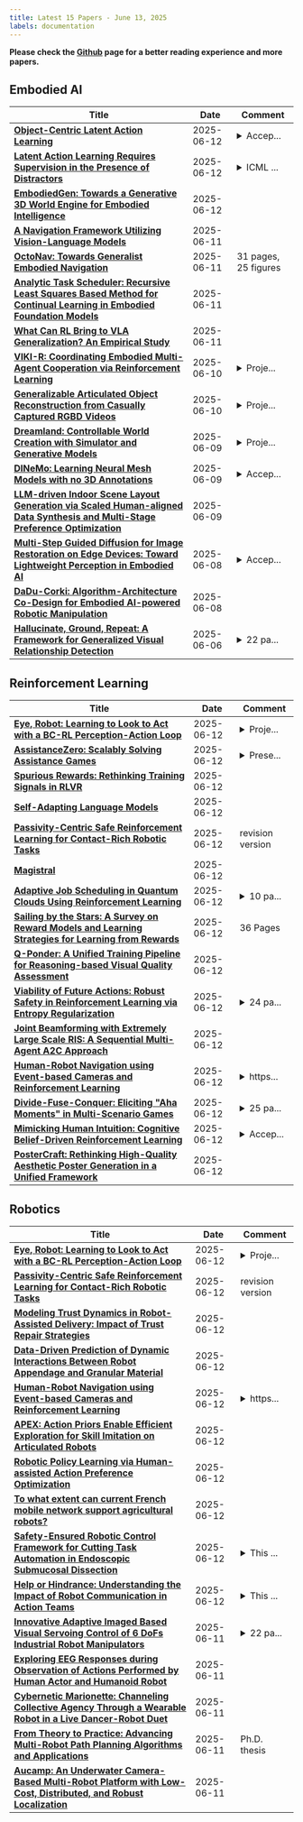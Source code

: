 ```yaml
---
title: Latest 15 Papers - June 13, 2025
labels: documentation
---
```

**Please check the [Github](https://github.com/zezhishao/MTS_Daily_ArXiv) page for a better reading experience and more papers.**

## Embodied AI
| **Title** | **Date** | **Comment** |
| --- | --- | --- |
| **[Object-Centric Latent Action Learning](http://arxiv.org/abs/2502.09680v2)** | 2025-06-12 | <details><summary>Accep...</summary><p>Accepted by Workshop on World Models at ICLR 2025</p></details> |
| **[Latent Action Learning Requires Supervision in the Presence of Distractors](http://arxiv.org/abs/2502.00379v5)** | 2025-06-12 | <details><summary>ICML ...</summary><p>ICML 2025, Poster, Project Page: https://laom.dunnolab.ai/, Source code: https://github.com/dunnolab/laom</p></details> |
| **[EmbodiedGen: Towards a Generative 3D World Engine for Embodied Intelligence](http://arxiv.org/abs/2506.10600v1)** | 2025-06-12 |  |
| **[A Navigation Framework Utilizing Vision-Language Models](http://arxiv.org/abs/2506.10172v1)** | 2025-06-11 |  |
| **[OctoNav: Towards Generalist Embodied Navigation](http://arxiv.org/abs/2506.09839v1)** | 2025-06-11 | 31 pages, 25 figures |
| **[Analytic Task Scheduler: Recursive Least Squares Based Method for Continual Learning in Embodied Foundation Models](http://arxiv.org/abs/2506.09623v1)** | 2025-06-11 |  |
| **[What Can RL Bring to VLA Generalization? An Empirical Study](http://arxiv.org/abs/2505.19789v2)** | 2025-06-11 |  |
| **[VIKI-R: Coordinating Embodied Multi-Agent Cooperation via Reinforcement Learning](http://arxiv.org/abs/2506.09049v1)** | 2025-06-10 | <details><summary>Proje...</summary><p>Project page: https://faceong.github.io/VIKI-R/</p></details> |
| **[Generalizable Articulated Object Reconstruction from Casually Captured RGBD Videos](http://arxiv.org/abs/2506.08334v1)** | 2025-06-10 | <details><summary>Proje...</summary><p>Project website can be found at https://3dlg-hcvc.github.io/video2articulation/</p></details> |
| **[Dreamland: Controllable World Creation with Simulator and Generative Models](http://arxiv.org/abs/2506.08006v1)** | 2025-06-09 | <details><summary>Proje...</summary><p>Project Page: https://metadriverse.github.io/dreamland/</p></details> |
| **[DINeMo: Learning Neural Mesh Models with no 3D Annotations](http://arxiv.org/abs/2503.20220v2)** | 2025-06-09 | <details><summary>Accep...</summary><p>Accepted to 3rd Workshop on Compositional 3D Vision at CVPR 2025 (C3DV)</p></details> |
| **[LLM-driven Indoor Scene Layout Generation via Scaled Human-aligned Data Synthesis and Multi-Stage Preference Optimization](http://arxiv.org/abs/2506.07570v1)** | 2025-06-09 |  |
| **[Multi-Step Guided Diffusion for Image Restoration on Edge Devices: Toward Lightweight Perception in Embodied AI](http://arxiv.org/abs/2506.07286v1)** | 2025-06-08 | <details><summary>Accep...</summary><p>Accepted in CVPR 2025 Embodied AI Workshop</p></details> |
| **[DaDu-Corki: Algorithm-Architecture Co-Design for Embodied AI-powered Robotic Manipulation](http://arxiv.org/abs/2407.04292v5)** | 2025-06-08 |  |
| **[Hallucinate, Ground, Repeat: A Framework for Generalized Visual Relationship Detection](http://arxiv.org/abs/2506.05651v1)** | 2025-06-06 | <details><summary>22 pa...</summary><p>22 pages, 9 figures, 5 tables</p></details> |

## Reinforcement Learning
| **Title** | **Date** | **Comment** |
| --- | --- | --- |
| **[Eye, Robot: Learning to Look to Act with a BC-RL Perception-Action Loop](http://arxiv.org/abs/2506.10968v1)** | 2025-06-12 | <details><summary>Proje...</summary><p>Project page: https://www.eyerobot.net/</p></details> |
| **[AssistanceZero: Scalably Solving Assistance Games](http://arxiv.org/abs/2504.07091v2)** | 2025-06-12 | <details><summary>Prese...</summary><p>Presented at ICML 2025</p></details> |
| **[Spurious Rewards: Rethinking Training Signals in RLVR](http://arxiv.org/abs/2506.10947v1)** | 2025-06-12 |  |
| **[Self-Adapting Language Models](http://arxiv.org/abs/2506.10943v1)** | 2025-06-12 |  |
| **[Passivity-Centric Safe Reinforcement Learning for Contact-Rich Robotic Tasks](http://arxiv.org/abs/2503.00287v2)** | 2025-06-12 | revision version |
| **[Magistral](http://arxiv.org/abs/2506.10910v1)** | 2025-06-12 |  |
| **[Adaptive Job Scheduling in Quantum Clouds Using Reinforcement Learning](http://arxiv.org/abs/2506.10889v1)** | 2025-06-12 | <details><summary>10 pa...</summary><p>10 pages, 6 figures, ICPP 2025</p></details> |
| **[Sailing by the Stars: A Survey on Reward Models and Learning Strategies for Learning from Rewards](http://arxiv.org/abs/2505.02686v2)** | 2025-06-12 | 36 Pages |
| **[Q-Ponder: A Unified Training Pipeline for Reasoning-based Visual Quality Assessment](http://arxiv.org/abs/2506.05384v2)** | 2025-06-12 |  |
| **[Viability of Future Actions: Robust Safety in Reinforcement Learning via Entropy Regularization](http://arxiv.org/abs/2506.10871v1)** | 2025-06-12 | <details><summary>24 pa...</summary><p>24 pages, 11 figures, 2 tables. Accepted for publication at ECML-PKDD 2025</p></details> |
| **[Joint Beamforming with Extremely Large Scale RIS: A Sequential Multi-Agent A2C Approach](http://arxiv.org/abs/2506.10815v1)** | 2025-06-12 |  |
| **[Human-Robot Navigation using Event-based Cameras and Reinforcement Learning](http://arxiv.org/abs/2506.10790v1)** | 2025-06-12 | <details><summary>https...</summary><p>https://ibugueno.github.io/hr-navigation-using-event-cameras-and-rl/</p></details> |
| **[Divide-Fuse-Conquer: Eliciting "Aha Moments" in Multi-Scenario Games](http://arxiv.org/abs/2505.16401v4)** | 2025-06-12 | <details><summary>25 pa...</summary><p>25 pages, 13 figures, and 8 tables</p></details> |
| **[Mimicking Human Intuition: Cognitive Belief-Driven Reinforcement Learning](http://arxiv.org/abs/2410.01739v3)** | 2025-06-12 | <details><summary>Accep...</summary><p>Accepted by ICML 2025 Workshop on Models of Human Feedback for AI Alignment</p></details> |
| **[PosterCraft: Rethinking High-Quality Aesthetic Poster Generation in a Unified Framework](http://arxiv.org/abs/2506.10741v1)** | 2025-06-12 |  |

## Robotics
| **Title** | **Date** | **Comment** |
| --- | --- | --- |
| **[Eye, Robot: Learning to Look to Act with a BC-RL Perception-Action Loop](http://arxiv.org/abs/2506.10968v1)** | 2025-06-12 | <details><summary>Proje...</summary><p>Project page: https://www.eyerobot.net/</p></details> |
| **[Passivity-Centric Safe Reinforcement Learning for Contact-Rich Robotic Tasks](http://arxiv.org/abs/2503.00287v2)** | 2025-06-12 | revision version |
| **[Modeling Trust Dynamics in Robot-Assisted Delivery: Impact of Trust Repair Strategies](http://arxiv.org/abs/2506.10884v1)** | 2025-06-12 |  |
| **[Data-Driven Prediction of Dynamic Interactions Between Robot Appendage and Granular Material](http://arxiv.org/abs/2506.10875v1)** | 2025-06-12 |  |
| **[Human-Robot Navigation using Event-based Cameras and Reinforcement Learning](http://arxiv.org/abs/2506.10790v1)** | 2025-06-12 | <details><summary>https...</summary><p>https://ibugueno.github.io/hr-navigation-using-event-cameras-and-rl/</p></details> |
| **[APEX: Action Priors Enable Efficient Exploration for Skill Imitation on Articulated Robots](http://arxiv.org/abs/2505.10022v2)** | 2025-06-12 |  |
| **[Robotic Policy Learning via Human-assisted Action Preference Optimization](http://arxiv.org/abs/2506.07127v2)** | 2025-06-12 |  |
| **[To what extent can current French mobile network support agricultural robots?](http://arxiv.org/abs/2505.10044v2)** | 2025-06-12 |  |
| **[Safety-Ensured Robotic Control Framework for Cutting Task Automation in Endoscopic Submucosal Dissection](http://arxiv.org/abs/2503.08214v2)** | 2025-06-12 | <details><summary>This ...</summary><p>This article has been accepted for publication in IEEE Access. This is the author's version which has not been fully edited and content may change prior to final publication. Citation information: DOI 10.1109/ACCESS.2025.3578607</p></details> |
| **[Help or Hindrance: Understanding the Impact of Robot Communication in Action Teams](http://arxiv.org/abs/2506.08892v2)** | 2025-06-12 | <details><summary>This ...</summary><p>This is the author's original submitted version of the paper accepted to the 2025 IEEE International Conference on Robot and Human Interactive Communication (RO-MAN). \c{opyright} 2025 IEEE. Personal use of this material is permitted. For any other use, please contact IEEE</p></details> |
| **[Innovative Adaptive Imaged Based Visual Servoing Control of 6 DoFs Industrial Robot Manipulators](http://arxiv.org/abs/2506.10240v1)** | 2025-06-11 | <details><summary>22 pa...</summary><p>22 pages, 13 figures. To appear in: Innovative Adaptive Image-Based Visual Servoing Control of 6 DoFs Industrial Robot Manipulators, IntechOpen, 2024. For published version, see this http URL: https://doi.org/10.5772/intechopen.1004857</p></details> |
| **[Exploring EEG Responses during Observation of Actions Performed by Human Actor and Humanoid Robot](http://arxiv.org/abs/2506.10170v1)** | 2025-06-11 |  |
| **[Cybernetic Marionette: Channeling Collective Agency Through a Wearable Robot in a Live Dancer-Robot Duet](http://arxiv.org/abs/2506.10079v1)** | 2025-06-11 |  |
| **[From Theory to Practice: Advancing Multi-Robot Path Planning Algorithms and Applications](http://arxiv.org/abs/2506.09914v1)** | 2025-06-11 | Ph.D. thesis |
| **[Aucamp: An Underwater Camera-Based Multi-Robot Platform with Low-Cost, Distributed, and Robust Localization](http://arxiv.org/abs/2506.09876v1)** | 2025-06-11 |  |


